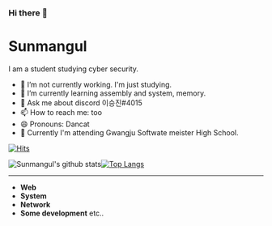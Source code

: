 ### Hi there 👋
# Sunmangul


I am a student studying cyber security.
- 🔭 I’m not currently working. I'm just studying. 
- 🌱 I’m currently learning assembly and system, memory.<!-- - 👯 I’m looking to collaborate on --><!-- - 🤔 I’m looking for help with ... -->
- 💬 Ask me about discord 이승진#4015
- 📫 How to reach me: too
- 😄 Pronouns: Dancat
- 🏫 Currently I'm attending Gwangju Softwate meister High School.

[![Hits](https://hits.seeyoufarm.com/api/count/incr/badge.svg?url=https%3A%2F%2Fgithub.com%2Fsunmangul&count_bg=%23FABAFF&title_bg=%23FABAFF&icon=jetbrains.svg&icon_color=%23000000&title=DanCat&edge_flat=true)](https://hits.seeyoufarm.com)

![Sunmangul's github stats](https://github-readme-stats.vercel.app/api?username=Sunmangul&show_icons=true)[![Top Langs](https://github-readme-stats.vercel.app/api/top-langs/?username=Sunmangul&layout=compact)](https://github.com/anuraghazra/github-readme-stats)

---
- **Web**
- **System**
- **Network**
- **Some development**
etc..
